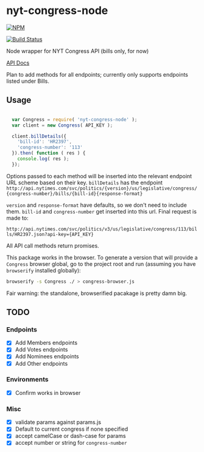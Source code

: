 nyt-congress-node
=================
[![NPM](https://nodei.co/npm/nyt-congress-node.png?compact=true)](https://nodei.co/npm/nyt-congress-node/)

[![Build Status](http://img.shields.io/travis/omnibus-app/nyt-congress-node.svg?style=flat
)](https://travis-ci.org/omnibus-app/nyt-congress-node)

Node wrapper for NYT Congress API (bills only, for now)

[API Docs](http://developer.nytimes.com/docs/read/congress_api)

Plan to add methods for all endpoints; currently only supports endpoints listed under Bills.

## Usage

```javascript

  var Congress = require( 'nyt-congress-node' );
  var client = new Congress( API_KEY );

  client.billDetails({
    'bill-id': 'HR2397',
    'congress-number': '113'
  }).then( function ( res ) {
    console.log( res );
  });

```

Options passed to each method will be inserted into the relevant endpoint URL scheme based on their key. `billDetails` has the endpoint `http://api.nytimes.com/svc/politics/{version}/us/legislative/congress/{congress-number}/bills/{bill-id}{response-format}`

`version` and `response-format` have defaults, so we don't need to include them. `bill-id` and `congress-number` get inserted into this url. Final request is made to:

`http://api.nytimes.com/svc/politics/v3/us/legislative/congress/113/bills/HR2397.json?api-key={API_KEY}`

All API call methods return promises.

This package works in the browser. To generate a version that will provide a `Congress` browser global, go to the project root and run (assuming you have `browserify` installed globally):

```sh
browserify -s Congress ./ > congress-browser.js
```

Fair warning: the standalone, browserified pacakage is pretty damn big.

## TODO

### Endpoints
- [x] Add Members endpoints
- [x] Add Votes endpoints
- [x] Add Nominees endpoints
- [x] Add Other endpoints

### Environments
- [x] Confirm works in browser

### Misc
- [x] validate params against params.js
- [x] Default to current congress if none specified
- [x] accept camelCase or dash-case for params
- [x] accept number or string for `congress-number`
